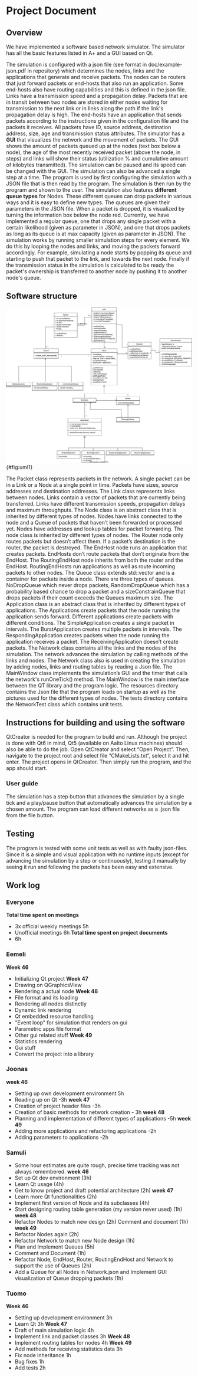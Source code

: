 # Project Document
 
## Overview
We have implemented a software based network simulator. The simulator has all the basic features listed in A+ and a GUI based on Qt.
 
The simulation is configured with a json file (see format in doc/example-json.pdf in repository) which determines the nodes, links and the applications that generate and receive packets. The nodes can be routers that just forward packets or end-hosts that also run an application. Some end-hosts also have routing capabilities and this is defined in the json file. Links have a transmission speed and a propagation delay. Packets that are in transit between two nodes are stored in either nodes waiting for transmission to the next link or in links along the path if the link's propagation delay is high. The end-hosts have an application that sends packets according to the instructions given in the configuration file and the packets it receives. All packets have ID, source address, destination address, size, age and transmission status attributes.
The simulator has a **GUI** that visualizes the network and the movement of packets. The GUI shows the amount of packets queued up at the nodes (text box below a node), the age of the most recently received packet (above the node, in steps) and links will show their status (utilization % and cumulative amount of kilobytes transmitted). The simulation can be paused and its speed can be changed with the GUI. The simulation can also be advanced a single step at a time.
The program is used by first configuring the simulation with a JSON file that is then read by the program. The simulation is then run by the program and shown to the user.
The simulation also features **different queue types** for Nodes. These different queues can drop packets in various ways and it is easy to define new types. The queues are given their parameters in the JSON file. When a packet is dropped, it is visualized by turning the information box below the node red. Currently, we have implemented a regular queue, one that drops any single packet with a certain likelihood (given as parameter in JSON), and one that drops packets as long as its queue is at max capacity (given as parameter in JSON).
The simulation works by running smaller simulation steps for every element. We do this by looping the nodes and links, and moving the packets forward accordingly. For example, simulating a node starts by popping its queue and starting to push that packet to the link, and towards the next node. Finally if the transmission status in the simulation is calculated to be ready the packet's ownership is transferred to another node by pushing it to another node's queue.
 
## Software structure

![UML Class Diagram](./verkkosimu.drawio.svg){#fig:uml1}

The Packet class represents packets in the network. A single packet can be in a Link or a Node at a single point in time. Packets have sizes, source addresses and destination addresses. 
The Link class represents links between nodes. Links contain a vector of packets that are currently being transferred. Links have different transmission speeds, propagation delays and maximum throughputs. 
The Node class is an abstract class that is inherited by different types of nodes. Nodes have links connected to the node and a Queue of packets that haven’t been forwarded or processed yet. Nodes have addresses and lookup tables for packet forwarding. The node class is inherited by different types of nodes.
The Router node only routes packets but doesn’t affect them. If a packet’s destination is the router, the packet is destroyed. The EndHost node runs an application that creates packets. EndHosts don’t route packets that don’t originate from the EndHost. The RoutingEndHost node inherits from both the router and the EndHost. RoutingEndHosts run applications as well as route incoming packets to other nodes. 
The Queue class extends std::vector and is a container for packets inside a node. There are three types of queues. NoDropQueue which never drops packets, RandomDropQueue which has a probability based chance to drop a packet and a sizeConstrainQueue that drops packets if their count exceeds the Queues maximum size. 
The Application class is an abstract class that is inherited by different types of applications. The Applications create packets that the node running the application sends forward. Different applications create packets with different conditions. 
The SimpleApplication creates a single packet in intervals. The BurstApplication creates multiple packets in intervals. The RespondingApplication creates packets when the node running the application receives a packet. The ReceivingApplication doesn’t create packets. 
The Network class contains all the links and the nodes of the simulation. The network advances the simulation by calling methods of the links and nodes. The Network class also is used in creating the simulation by adding nodes, links and routing tables by reading a Json file. 
The MainWindow class implements the simulation’s GUI and the timer that calls the network's runOneTick() method. The MainWindow is the main interface between the QT library and the program logic. 
The resources directory contains the Json file that the program loads on startup as well as the pictures used for the different types of nodes. 
The tests directory contains the NetworkTest class which contains unit tests. 

## Instructions for building and using the software
QtCreator is needed for the program to build and run. Although the project is done with Qt6 in mind, Qt5 (available on Aalto Linux machines) should also be able to do the job. 
Open QtCreator and select “Open Project”. Then, navigate to the project root and select file “CMakeLists.txt”, select it and hit enter. The project opens in QtCreator. Then simply run the program, and the app should start.

### User guide
The simulation has a step button that advances the simulation by a single tick and a play/pause button that automatically advances the simulation by a chosen amount. The program can load different networks as a .json file from the file button. 

## Testing
The program is tested with some unit tests as well as with faulty json-files. Since it is a simple and visual application with no runtime inputs (except for advancing the simulation by a step or continuously), testing it manually by seeing it run and following the packets has been easy and extensive. 
 
## Work log
 
### Everyone
**Total time spent on meetings**
- 3x official weekly meetings 5h
- Unofficial meetings 6h
**Total time spent on project documents** 
- 6h
 
### Eemeli
**Week 46**
- Initializing Qt project
**Week 47**
- Drawing on QGraphicsView
- Rendering a actual node
**Week 48**
- File format and its loading
- Rendering all nodes distinctly
- Dynamic link rendering
- Qt embedded resource handling
- "Event loop" for simulation that renders on gui
- Parametric apps file format
- Other gui related stuff
**Week 49**
- Statistics rendering
- Gui stuff
- Convert the project into a library
 
### Joonas
**week 46**
- Setting up own development environment 5h
- Reading up on Qt -3h
**week 47**
- Creation of project header files -3h
- Creation of basic methods for network creation - 3h
**week 48**
- Planning and implementation of different types of applications -5h
**week 49**
- Adding more applications and refactoring applications -2h
- Adding parameters to applications -2h
 
### Samuli
- Some hour estimates are quite rough, precise time tracking was not always remembered.
**week 46**
- Set up Qt dev environment (3h)
- Learn Qt usage (4h)
- Get to know project and draft potential architecture (2h)
**week 47**
- Learn more Qt functionalities (2h)
- Implement first version of Node and its subclasses (4h)
- Start designing routing table generation (my version never used) (1h)
**week 48**
- Refactor Nodes to match new design (2h)
Comment and document (1h)
**week 49**
- Refactor Nodes again (2h)
- Refactor Network to match new Node design (1h)
- Plan and Implement Queues (5h)
- Comment and Document (1h)
- Refactor Node, EndHost, Router, RoutingEndHost and Network to support the use of Queues (2h)
- Add a Queue for all Nodes in Network.json and Implement GUI visualization of Queue dropping packets (1h)
 
### Tuomo
**Week 46**
- Setting up development environment 3h
- Learn Qt 3h
**Week 47**
- Draft of main simulation logic 4h
- Implement link and packet classes 3h
**Week 48**
- Implement routing tables for nodes 4h
**Week 49**
- Add methods for receiving statistics data 3h
- Fix node inheritance 1h
- Bug fixes 1h
- Add tests 2h

